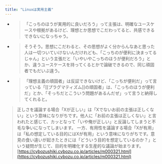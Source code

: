 ```yaml
---
title: "Linuxは実用主義"
---
```


- > 「こっちのほうが実用的に良いだろう」って主張は、明確なユースケースや根拠があるけど、理想とか思想でこだわってると、共感できるできないになっちゃう。
- > そうそう。思想にこだわると、その思想がよく分からんなあと思った人は一切ついていけないんだけれども、「こっちのが便利に決まってるじゃん」という主張だと「いやいやこっちのほうが便利だろう」とか、違うユースケースを持ってくるとかで論破できるので、同じ頑固者でもだいぶ違う。
- > 「理想主義の頑固者」は反証できないけど、「こっちが便利だ」って言っている「[[プラグマティズム]]の頑固者」は、「こっちのほうが便利だ」とか、「そっちだとこういう問題があるんだぜ」って言うと納得してくれると。

> 正しさを議論する場合「Xが正しい」は「Xでないお前の主張は正しくない」という意味になりがちです。他人に「お前の主張は正しくない」と言われたと感じて、カッとなって「いや俺が正しい」と反論してしまうと不毛な争いになってしまいます。
> 一方、有用性を議論する場合「Xが有用」は「私の想定している目的にはXが有用」という意味になりがちです。意見の食い違いが起きたときには「どういう目的を想定しているのか？」という疑問が生じて、目的を明確化する生産的な議論が始まります。
[https://cybozushiki.cybozu.co.jp/articles/m000321.html](https://cybozushiki.cybozu.co.jp/articles/m000321.html)
